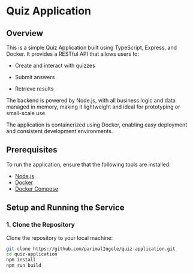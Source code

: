 # Quiz Application

## Overview
This is a simple Quiz Application built using TypeScript, Express, and Docker. It provides a RESTful API that allows users to:

- Create and interact with quizzes

- Submit answers

- Retrieve results

The backend is powered by Node.js, with all business logic and data managed in memory, making it lightweight and ideal for prototyping or small-scale use.

The application is containerized using Docker, enabling easy deployment and consistent development environments.

## Prerequisites
To run the application, ensure that the following tools are installed:

- [Node.js](https://nodejs.org/)
- [Docker](https://www.docker.com/)
- [Docker Compose](https://docs.docker.com/compose/)

## Setup and Running the Service

### 1. Clone the Repository

Clone the repository to your local machine:

```bash
git clone https://github.com/parimalIngole/quiz-application.git
cd quiz-application
npm install
npm run build
```

